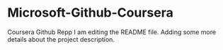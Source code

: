 # Microsoft-Github-Coursera
Coursera Github Repp
I am editing the README file. Adding some more details about the project description.
